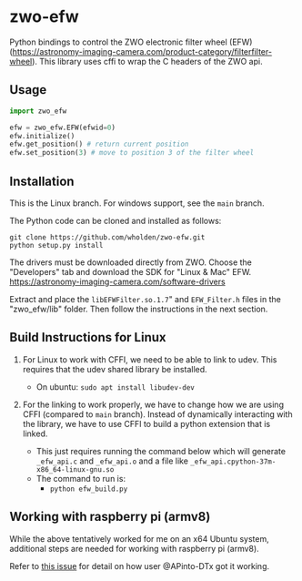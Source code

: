 # zwo-efw

Python bindings to control the ZWO electronic filter wheel (EFW) (https://astronomy-imaging-camera.com/product-category/filterfilter-wheel). This library uses cffi to wrap the C headers of the ZWO api. 

## Usage

```python
import zwo_efw

efw = zwo_efw.EFW(efwid=0)
efw.initialize()
efw.get_position() # return current position
efw.set_position(3) # move to position 3 of the filter wheel
```

## Installation
This is the Linux branch. For windows support, see the `main` branch.

The Python code can be cloned and installed as follows:

```
git clone https://github.com/wholden/zwo-efw.git
python setup.py install
```

The drivers must be downloaded directly from ZWO. Choose the "Developers" tab and download the SDK for "Linux & Mac" EFW.
https://astronomy-imaging-camera.com/software-drivers

Extract and place the `libEFWFilter.so.1.7`" and `EFW_Filter.h` files in the "zwo_efw/lib" folder. Then follow the instructions in the next section.

## Build Instructions for Linux
1. For Linux to work with CFFI, we need to be able to link to udev. This requires that the udev shared library be installed. 
   * On ubuntu: `sudo apt install libudev-dev`

2. For the linking to work properly, we have to change how we are using CFFI (compared to `main` branch). Instead of dynamically interacting with the library, we have to use CFFI to build a python extension that is linked.
   * This just requires running the command below which will generate `_efw_api.c` and `_efw_api.o` and a file like `_efw_api.cpython-37m-x86_64-linux-gnu.so`
   * The command to run is:
      * `python efw_build.py` 

## Working with raspberry pi (armv8)
While the above tentatively worked for me on an x64 Ubuntu system, additional steps are needed for working with raspberry pi (armv8). 

Refer to [this issue](https://github.com/wholden/zwo-efw/issues/1) for detail on how user @APinto-DTx got it working.
